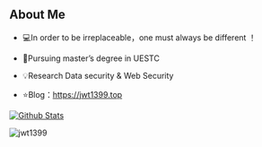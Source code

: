 ## About Me
- 💻In order to be irreplaceable，one must always be different ！

- 🌱Pursuing master’s degree in UESTC

- 💡Research  Data security & Web Security

- ⭐️Blog：https://jwt1399.top




[![Github Stats](https://github-readme-stats.vercel.app/api?username=jwt1399&show_icons=true&theme=default&count_private=true)](https://github.com/jwt1399)

![jwt1399](https://count.getloli.com/get/@jwt1399?theme=rule34)

